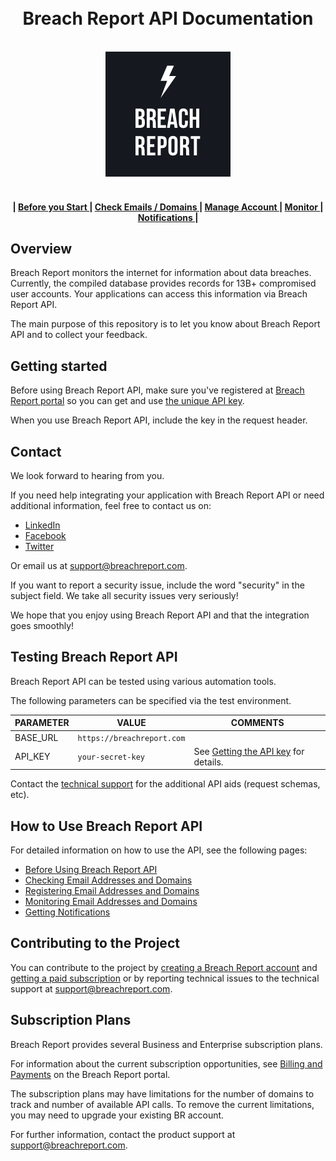 <h1 align="center">
  <a name="logo" href="http://breachreport.com"></a>
  <br>
  Breach Report API Documentation
</h1>


<p align="center">
  <br>
  <img width="200" src="img/breachreport-200px.png" alt="">
  <br>
  <br>
</p>

<div align="center"><a name="menu"></a>
  <h4>
  <span> | </span>
  <a href="./docs/01-before-using-api.md">
      Before you Start
    </a>
	<span> | </span>
    <a href="./docs/02-check-email-domains.md">
      Check Emails / Domains
    </a>
    <span> | </span>
    <a href="./docs/03-manage-emails-domains.md">
      Manage Account
    </a>
    <span> | </span>
    <a href="./docs/04-monitor.md">
      Monitor
    </a>
    <span> | </span>
    <a href="./docs/05-get-postback-url.md">
      Notifications
    </a>
    <span> | <span>
    </h4>
</div>

<link rel="stylesheet" type="text/css" href="https://stackpath.bootstrapcdn.com/bootstrap/4.2.1/css/bootstrap.min.css">

<!-- &nbsp;&nbsp;&nbsp;&nbsp;&nbsp;&nbsp;&nbsp;&nbsp;&nbsp;&nbsp;&nbsp;&nbsp;&nbsp;&nbsp;&nbsp;&nbsp;&nbsp;&nbsp;&nbsp;&nbsp;&nbsp;&nbsp;&nbsp;&nbsp;&nbsp;&nbsp;&nbsp;&nbsp;&nbsp;&nbsp;&nbsp;&nbsp;&nbsp;&nbsp;&nbsp;&nbsp;&nbsp;&nbsp;&nbsp;
&nbsp;&nbsp;&nbsp;&nbsp;&nbsp;&nbsp;&nbsp;&nbsp;&nbsp;&nbsp;&nbsp;&nbsp;&nbsp;
[![Tweet](https://img.shields.io/twitter/url/http/shields.io.svg?style=social)](https://twitter.com/intent/tweet?text=Youe%20app%20will%20be%20secure%20with%20Breach%20Report%20API.&url=https://breachreport.com/&via=BreachReports&hashtags=cybersecurity,CyberSecurity,infosec,api)]
[![License](https://img.shields.io/badge/license-MIT-blue.svg)](https://github.com/arrayio/array-io-keychain/blob/master/LICENSE.md)] -->

## Overview

Breach Report monitors the internet for information about data breaches. Currently, the compiled database provides records for 13B+ compromised user accounts. Your applications can access this information via Breach Report API.

The main purpose of this repository is to let you know about Breach Report API and to collect your feedback.


## Getting started

Before using Breach Report API, make sure you've registered at [Breach Report portal](https://breachreport.com/portal/signup) so you can get and use [the unique API key](docs/01-before-using-api.md/#getting-the-api-key).

When you use Breach Report API, include the key in the request header.

## Contact

We look forward to hearing from you.

If you need help integrating your application with Breach Report API or need additional information, feel free to contact us on:

* [LinkedIn](https://www.linkedin.com/company/breach-report)
* [Facebook](https://www.facebook.com/breachreport/)
* [Twitter](https://twitter.com/BreachReports)

Or email us at support@breachreport.com.

If you want to report a security issue, include the word "security" in the subject field. We take all security issues very seriously!

We hope that you enjoy using Breach Report API and that the integration goes smoothly!

## Testing Breach Report API

Breach Report API can be tested using various automation tools.

The following parameters can be specified via the test environment.

| PARAMETER | VALUE | COMMENTS |
| ------ | ------ | ------ |
| BASE_URL | `https://breachreport.com` |  |
| API_KEY | `your-secret-key` | See [Getting the API key](./docs/before-using-api.md#getting-the-api-key) for details. |

Contact the [technical support](mailto:support@breachreport.com) for the additional API aids (request schemas, etc).

## How to Use Breach Report API

For detailed information on how to use the API, see the following pages:

* [Before Using Breach Report API](docs/01-before-using-api.md)
* [Checking Email Addresses and Domains](docs/02-check-email-domains.md)
* [Registering Email Addresses and Domains](docs/03-manage-emails-domains.md)
* [Monitoring Email Addresses and Domains](docs/04-monitor.md)
* [Getting Notifications](docs/05-postback-url.md)


## Contributing to the Project

You can contribute to the project by [creating a Breach Report account](./docs/01-before-using-api.md#registering-at-breach-report-portal) and [getting a paid subscription](#subscription-plans) or by reporting technical issues to the technical support at support@breachreport.com.


## Subscription Plans

Breach Report provides several Business and Enterprise subscription plans.

For information about the current subscription opportunities, see [Billing and Payments](https://breachreport.com/portal/subscriptions) on the Breach Report portal.

The subscription plans may have limitations for the number of domains to track and number of available API calls. To remove the current limitations, you may need to upgrade your existing BR account.

For further information, contact the product support at support@breachreport.com.
